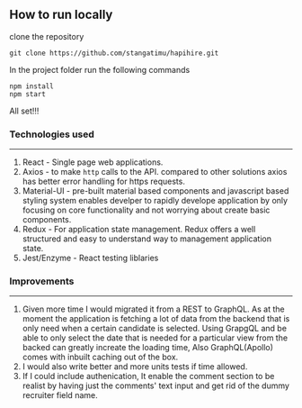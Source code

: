 ## How to run locally

clone the repository

```
git clone https://github.com/stangatimu/hapihire.git
```

In the project folder run the following commands

```
npm install
npm start
```

All set!!!

### Technologies used

---

1. React - Single page web applications.
2. Axios - to make `http` calls to the API.
   compared to other solutions axios has better error handling for https requests.
3. Material-UI - pre-built material based components and javascript based styling system enables develper to rapidly develope application by only focusing on core functionality and not worrying about create basic components.
4. Redux - For application state management. Redux offers a well structured and easy to understand way to management application state.
5. Jest/Enzyme - React testing liblaries

### Improvements

---

1. Given more time I would migrated it from a REST to GraphQL.
   As at the moment the application is fetching a lot of data from the backend that is only need when a certain candidate is selected. Using GrapgQL and be able to only select the date that is needed for a particular view from the backed can greatly increate the loading time,
   Also GraphQL(Apollo) comes with inbuilt caching out of the box.
2. I would also write better and more units tests if time allowed.
3. If I could include authenication, It enable the comment section to be realist by having just the comments' text input and get rid of the dummy recruiter field name.
